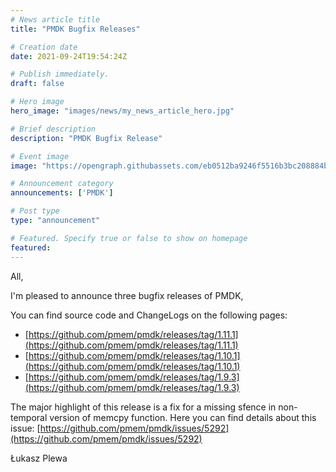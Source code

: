 ```yaml
---
# News article title
title: "PMDK Bugfix Releases"

# Creation date
date: 2021-09-24T19:54:24Z

# Publish immediately. 
draft: false

# Hero image
hero_image: "images/news/my_news_article_hero.jpg"

# Brief description
description: "PMDK Bugfix Release"

# Event image
image: "https://opengraph.githubassets.com/eb0512ba9246f5516b3bc208884b474bc5e2cb586938e8f017fd6bf54bc9eee3/pmem/pmdk"

# Announcement category
announcements: ['PMDK']

# Post type
type: "announcement"

# Featured. Specify true or false to show on homepage
featured: 
---
```

All,

I'm pleased to announce three bugfix releases of PMDK,

You can find source code and ChangeLogs on the following pages:
- [https://github.com/pmem/pmdk/releases/tag/1.11.1](https://github.com/pmem/pmdk/releases/tag/1.11.1)
- [https://github.com/pmem/pmdk/releases/tag/1.10.1](https://github.com/pmem/pmdk/releases/tag/1.10.1)
- [https://github.com/pmem/pmdk/releases/tag/1.9.3](https://github.com/pmem/pmdk/releases/tag/1.9.3)

The major highlight of this release is a fix for a missing sfence in non-temporal version of memcpy function. Here you can find details about this issue: [https://github.com/pmem/pmdk/issues/5292](https://github.com/pmem/pmdk/issues/5292)

Łukasz Plewa
